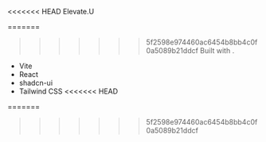 <<<<<<< HEAD
Elevate.U

=======
>>>>>>> 5f2598e974460ac6454b8bb4c0f0a5089b21ddcf
Built with .

- Vite
- React
- shadcn-ui
- Tailwind CSS
<<<<<<< HEAD

=======
>>>>>>> 5f2598e974460ac6454b8bb4c0f0a5089b21ddcf

